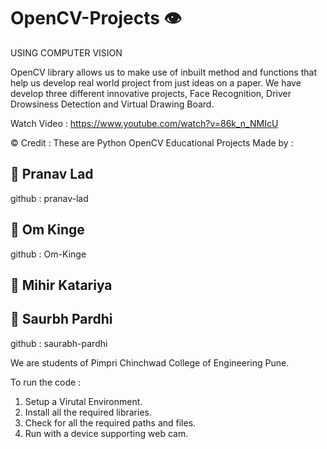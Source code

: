 # OpenCV-Projects 👁 
USING COMPUTER VISION

OpenCV library allows us to make use of inbuilt method and functions that help us develop real world project from just ideas on a paper. We have develop three different innovative projects, Face Recognition, Driver Drowsiness Detection and Virtual Drawing Board.

Watch Video : https://www.youtube.com/watch?v=86k_n_NMIcU

© Credit  : 
These are Python OpenCV Educational Projects Made by :
## 🧑 Pranav Lad 

github : pranav-lad
## 🧑 Om Kinge
github : Om-Kinge 
## 🧑 Mihir Katariya

## 🧑 Saurbh Pardhi
github : saurabh-pardhi

We are students of Pimpri Chinchwad College of Engineering Pune.

To run the code :
  1. Setup a Virutal Environment.
  2. Install all the required libraries.
  3. Check for all the required paths and files.
  4. Run with a device supporting web cam.
